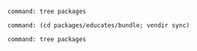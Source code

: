 ```terminal:execute
command: tree packages
```

```terminal:execute
command: (cd packages/educates/bundle; vendir sync)
```

```terminal:execute
command: tree packages
```
